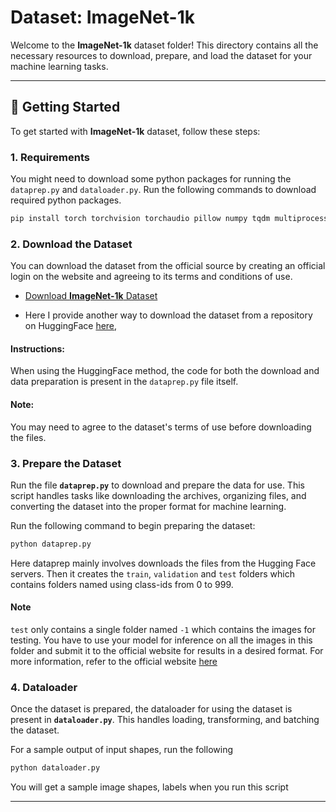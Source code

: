 # Dataset: ImageNet-1k

Welcome to the **ImageNet-1k** dataset folder! This directory contains all the necessary resources to download, prepare, and load the dataset for your machine learning tasks.

---

## 🚀 Getting Started

To get started with **ImageNet-1k** dataset, follow these steps:


### 1. Requirements

You might need to download some python packages for running the `dataprep.py` and `dataloader.py`. Run the following commands to download required python packages.

```bash
pip install torch torchvision torchaudio pillow numpy tqdm multiprocess
```

### 2. Download the Dataset

You can download the dataset from the official source by creating an official login on the website and agreeing to its terms and conditions of use.
- [Download **ImageNet-1k** Dataset](https://www.image-net.org/download.php)

- Here I provide another way to download the dataset from a repository on HuggingFace [here](https://huggingface.co/datasets/ILSVRC/imagenet-1k), 


#### Instructions:
When using the HuggingFace method, the code for both the download and data preparation is present in the `dataprep.py` file itself.

#### Note:
You may need to agree to the dataset's terms of use before downloading the files.


### 3. Prepare the Dataset

Run the file **`dataprep.py`** to download and prepare the data for use. This script handles tasks like downloading the archives, organizing files, and converting the dataset into the proper format for machine learning.

Run the following command to begin preparing the dataset:
```bash
python dataprep.py
```

Here dataprep mainly involves downloads the files from the Hugging Face servers. Then it creates the `train`, `validation` and `test` folders which contains folders named using class-ids from 0 to 999.

#### Note
`test` only contains a single folder named `-1` which contains the images for testing. You have to use your model for inference on all the images in this folder and submit it to the official website for results in a desired format. For more information, refer to the official website [here](https://www.image-net.org/download.php)

### 4. Dataloader

Once the dataset is prepared, the dataloader for using the dataset is present in **`dataloader.py`**. This handles loading, transforming, and batching the dataset.

For a sample output of input shapes, run the following
```bash
python dataloader.py
```

You will get a sample image shapes, labels when you run this script

---